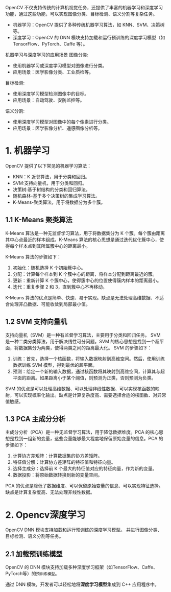 OpenCV 不仅支持传统的计算机视觉任务，还提供了丰富的机器学习和深度学习功能，通过这些功能，可以实现图像分类、目标检测、语义分割等复杂任务。

- 机器学习：OpenCV 提供了多种传统机器学习算法，如 KNN、SVM、决策树等。
- 深度学习：OpenCV 的 DNN 模块支持加载和运行预训练的深度学习模型（如 TensorFlow、PyTorch、Caffe 等）。


机器学习与深度学习的应用场景
图像分类:
- 使用机器学习或深度学习模型对图像进行分类。
- 应用场景：医学影像分类、工业质检等。

目标检测:
- 使用深度学习模型检测图像中的目标。
- 应用场景：自动驾驶、安防监控等。

语义分割:
- 使用深度学习模型对图像中的每个像素进行分类。
- 应用场景：医学影像分析、遥感图像分析等。

# 1. 机器学习
OpenCV 提供了以下常见的机器学习算法：
- KNN：K 近邻算法，用于分类和回归。
- SVM:支持向量机，用于分类和回归。
- 决策树:基于树结构的分类和回归算法。
- 随机森林-基于多个决策树的集成学习算法。
- K-Means-聚类算法，用于将数据分为多个簇。

## 1.1 K-Means 聚类算法
K-Means 算法是一种无监督学习算法，用于将数据集分为 K 个簇。每个簇由距离其中心点最近的样本组成。K-Means 算法的核心思想是通过迭代优化簇中心，使得每个样本点到其所属簇中心的距离最小。

K-Means 算法的步骤如下：
1. 初始化：随机选择 K 个初始簇中心。
2. 分配：计算每个样本到 K 个簇中心的距离，将样本分配到距离最近的簇。
3. 更新：重新计算 K 个簇中心，使得簇中心的位置使得簇内样本的距离最小。
4. 迭代：重复步骤 2 和 3，直到簇中心不再移动。

K-Means 算法的优点是简单、快速、易于实现。缺点是无法处理高维数据、不适合处理非凸数据、可能收敛到局部最小值。

## 1.2 SVM 支持向量机

支持向量机（SVM）是一种有监督学习算法，主要用于分类和回归任务。
SVM 是一种二类分类算法，用于解决线性可分问题。SVM 的核心思想是找到一个超平面，将数据集分为两类，使得两类之间的距离最大化。
SVM 的步骤如下：
1. 训练：首先，选择一个核函数，将输入数据映射到高维空间。然后，使用训练数据训练 SVM 模型，得到最优的超平面。
2. 预测：给定一个新的输入数据，通过核函数将其映射到高维空间，计算其与超平面的距离。如果距离小于某个阈值，则预测为正类，否则预测为负类。

SVM 的优点是可以处理高维数据、可以处理非线性数据、可以实现核函数的映射，可以实现概率化输出。缺点是计算复杂度高、需要选择合适的核函数、对异常值敏感。

## 1.3 PCA 主成分分析

主成分分析（PCA）是一种无监督学习算法，用于降低数据维度。PCA 的核心思想是找到一组新的变量，这些变量能够最大程度地保留原始变量的信息。PCA 的步骤如下：
1. 计算协方差矩阵：计算数据集的协方差矩阵。
2. 特征值分解：计算协方差矩阵的特征值和特征向量。
3. 选择主成分：选择前 K 个最大的特征值对应的特征向量，作为新的变量。
4. 数据投影：将原始数据转换到新的变量空间。

PCA 的优点是降低了数据维度、可以保留原始变量的信息、可以实现特征选择。缺点是计算复杂度高、无法处理非线性数据。
# 2. Opencv深度学习
OpenCV DNN 模块支持加载和运行预训练的深度学习模型。
并进行图像分类、目标检测、语义分割等任务。

## 2.1 加载预训练模型
OpenCV 的 DNN 模块支持加载多种深度学习框架（如TensorFlow、Caffe、PyTorch等）的`预训练模型`。

通过 DNN 模块，开发者可以轻松地将**深度学习模型**集成到 C++ 应用程序中。